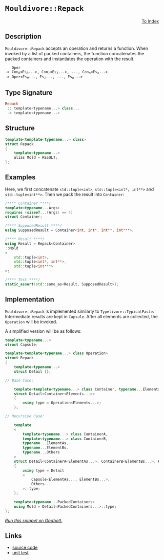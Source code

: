 <!-- Copyright 2024 Feng Mofan
SPDX-License-Identifier: Apache-2.0 -->

# `Mouldivore::Repack`

<p style='text-align: right;'><a href="../../../facilities/metafunctions.md#mouldivore-repack">To Index</a></p>

## Description

`Mouldivore::Repack` accepts an operation and returns a function.
When invoked by a list of packed containers, the function concatenates the packed containers and instantiates the operation with the result.

<pre><code>   Oper
-> Con<sub><i>0</i></sub>&lt;Es<sub><i>0</i></sub>...&gt;, Con<sub><i>1</i></sub>&lt;Es<sub><i>1</i></sub>...&gt;, ..., Con<sub><i>n</i></sub>&lt;Es<sub><i>n</i></sub>...&gt;
-> Oper&lt;Es<sub><i>0</i></sub>..., Es<sub><i>1</i></sub>..., ..., Es<sub><i>n</i></sub>...></code></pre>

## Type Signature

```Haskell
Repack
 :: template<typename...> class...
 -> template<typename...>
```

## Structure

```C++
template<template<typename...> class>
struct Repack
{
    template<typename...>
    alias Mold = RESULT;
};
```

## Examples

Here, we first concatenate `std::tuple<int>`,  `std::tuple<int*, int**>` and `std::tuple<int**>`. Then we pack the result into `Container`:

```C++
/**** Container ****/
template<typename...Args>
requires (sizeof...(Args) == 4)
struct Container;

/**** SupposedResult ****/
using SupposedResult = Container<int, int*, int**, int***>;

/**** Result ****/
using Result = Repack<Container>
::Mold
<
    std::tuple<int>,
    std::tuple<int*, int**>,
    std::tuple<int***>
>;

/**** Test ****/
static_assert(std::same_as<Result, SupposedResult>);
```

## Implementation

`Mouldivore::Repack` is implemented similarly to `Typelivore::TypicalPaste`. Intermediate results are kept in `Capsule`.
After all elements are collected, the `Operation` will be invoked.

A simplified version will be as follows:

```C++
template<typename...>
struct Capsule;

template<template<typename...> class Operation>
struct Repack
{
    template<typename...>
    struct Detail {};

// Base Case:

    template<template<typename...> class Container, typename...Elements>
    struct Detail<Container<Elements...>>
    {
        using type = Operation<Elements...>;
    };

// Recursive Case:

    template
    <
        template<typename...> class ContainerA,
        template<typename...> class ContainerB,
        typename...ElementAs, 
        typename...ElementBs,
        typename...Others
    >
    struct Detail<ContainerA<ElementAs...>, ContainerB<ElementBs...>, Others...>
    {
        using type = Detail
        <
            Capsule<ElementAs..., ElementBs...>,
            Others...
        >::type;
    };

    template<typename...PackedContainers>
    using Mold = Detail<PackedContainers...>::type;
};
```

[*Run this snippet on Godbolt.*](https://godbolt.org/#z:OYLghAFBqd5QCxAYwPYBMCmBRdBLAF1QCcAaPECAMzwBtMA7AQwFtMQByARg9KtQYEAysib0QXACx8BBAKoBnTAAUAHpwAMvAFYTStJg1DIApACYAQuYukl9ZATwDKjdAGFUtAK4sGe1wAyeAyYAHI%2BAEaYxCAA7ACspAAOqAqETgwe3r56KWmOAkEh4SxRMQm2mPYFDEIETMQEWT5%2BXJXVGXUNBEVhkdFxiQr1jc05bcPdvSVlgwCUtqhexMjsHAD0AFTbO7t7%2B5vrJhoAgls7ANQAIphJrozIeJgKF7tHp%2BcHX3vvJ8cnBEwLCSBkBJgAzG4CABPO7MNgAOiREOw/2GxC8DgubiYSQUXnoEKsp3%2Bn2%2B5O2vzJFwAksD6GxBEwaq8dlSKRzDv9/oD6czMBCoUCQfzBTC4axMEiESiLsgDAoXgB5O7EZkZFFoggYrEAJVuTGQAGtubFiScLpaLryRWDIeLGJLpZrTlaLujMQRrph6nQLiYzQGrkTuR91hcLEwlNio%2BxQxarTbQQL7cLk2LYY7Ecjwdg5QqXh4mcFoqRrZn4VKkdgGYwCAoXQnLR6sTdfbRBUXfSFiIKa0C6wpnbnG26A%2Ba3W6vGkjOW7v7wVcLirouqBH3a4IhznUeCJ1agyGSWGLvrkMs0gA3TAxpQgeNupOi10HyH/SeJtOi%2B0Vp07/NRoWshMCWxAnKQ74ftaX52lCv7ZjKuYAYq2LAaBNiQR%2BDqVtK/aMgQJwKGWmGTthf4InhdYWERJGPvBVYIkqBAINEDYvpao5Wi2XptiBHaQl2IE9n8kKUYIhHDtgZaCehG4DoI1GSWWTEscQ26Iai7H%2BoGWlTjOwBzjeEJLrxdC0a%2BbjmR%2BOJ4gSKZuGJBHqWWjmKTuEG6VBKmsc6nkcbmIAgA6R5NtpwZ7g%2Bn58rBZEIcohpGpg7hoT2DYjlp07BAZACynjoAuJk%2BnxgrxcaSUyalkmBcFEUkrE4XmqSnJvE1lzYKorAgjeLUfM1bLxuY4LBPKXhYAuUJeF1jaDcN3hjYKaAMKsST1tNvWXBV0SspSPIwfZsUMScxDAGlmlHZgACOXh4MQzwXBAaQAF6YKgVDShAR0nXMBXGRckhzFqOpeptva1X863bBcQiTXkSX6vitBej1JyZbO0NJLD6DwwSXq/SDgrBAQZaE5sxOCNsZMEDsmpg61kPY4j21cqcqMGQzuOLqeBrGp2KXRI2gW5bQ6Dcm%2BWnDOg1WTYSkKEyiHmhRLUtTbL5OU9s8skUrQXS/ZJMa%2BlIm7o1EObBcAAqzxI/1pyTI4yAAPqAdEBAPQQksgAokpO2lbjs2W6OY%2BzKIA2DHALLQnDxLwfgcFopCoJwlmWNY7pLCsRlmOCPCkAQmjhwsRogPEkgIhoAAcZhmAAnNXXDxBX5dcLEsTSJHHCSLwLASBoGikLH8eJxwvAKCAfd53H4ekHAsAwIgIBLAQSReETFAQGgwJ0NEoSSpwqjlwAbAAtAfkgXMAyDIBcUgImYvBJYQJB4JLbT8IIIhiOwUgyIIigqOok9SC6DaAAdzVEkTgPAI5RxjvnBOnAlQr2Xl6V6Fx97H1PufS%2B19S5mHuh4Te9BiD%2BizlwOYvAJ5aAWBAJAG8khbzIGvOhDCQDACkGYPgdBARqUoBEOBERggNGhJA3gAjmDEGhEqCI2hMAOBEaQDe%2BElQMFoMIwBWAIheGADiWgtBR7cF4FgFghhgDiHUTdWRjhrz6PjpgVQsiV5rBzoTKocDaB4AiGqCRHgsBwO1HgbuBjSDXmIBEVImAbjGKMO4ow%2BcFhUAMCdAAak8EBK5Y45zfsIUQ4hv5ZL/moOBwD9AmJQNYaw%2BgPGj0gAsVAK0Mj6KPhLYypgU6WDMIPEJxBn7PHgAsOwliMguAYMlbIrRSCBBLDMAYbQ8jpAEGMcZcyajTH6DECYVRBkCC6KMTwLQ9ADIcJ0EYPQplrIOScxZFyphnNKDM/p6dVgSGgRwaO/c4FDzQYfE%2BZ8L5XxvngiAuBH7EMGmQihcSFgsSYFgGIEBC4gEkOCBE1dwStw0JIMwkgD693iAfau%2BhOCd1IN3bOCID5cAPuXauTcD4l3rqig%2B7zAFDxHmPXOcTp5zxoQvJBK9yCUGYUQnebBOANBYJeWIR8mAAVnFwauCIuBl3vvgIg3SX4/2yZ/CQ0h8lKEKYA3QHCwG4hES8t5A9eBD0QUvFeFxUHoJ%2BbKgy8rFVl3wagQhW1BpmHIRyye1DaGevoUQgV69g0sPlCY%2BVXA%2B40ERqxXh/DBESPkWIoRUiZFyKCYousyjVFwI0VonRej5FGJMWY%2BO%2BBbpHOsXAuxDjATyJce3eO7jPFCJ8WseO/jAk5xCWEpQkSK1ZU5QkpgyTUnpPkVkj%2BuTdWyAKQA%2BORqSmxNaVYSwlSIjVPhQnepAhGnNMXBu6wHSrVdJ6bu/pmyjnOAgK4K5bRJnFHObM1I8zMh7PGMkD9KzbmzA2R0bZlzv3jMOTUHZpzX13PWbYUDYzrmNFWbB55ixlhPLIYS15sCWWcC%2BRgs%2BUa5UKqVRoe6wK1UkOzn6yhBdSDQthZQF5xLSUKoxQkauLdwSYuxZINolr4HD1sOyuj1DuVIEXsgsNQrt67w4OKzBLAFCXivpeV1yZhgqpBc/PQs6clfwXb/fVy6dAgHBKQE1ECDHmtw4PBBfKUFUDQUplTamNP8mGB6r1oKs7glo5ynlsnGGCojUQkAqmMYO3U9XB2mmCAO1UKfThCaeEQD4YA9NqaglZckdIyx8jc2CHzWoqtmBNHaLEKWoJ5bondsMRY2tvTAENvPE2oJLa3EeK8dCLtfjul9t4AO8Jw7omjoDXwRJCgUmYDSXCGdsg52Gc1Uuop5m13GHKVu9t17901H0esJWp72mdOiOq3pNT2hbL8A%2BkZT6JkjJQ4B39%2BQMj3eWRkJ7Myrt3tqAh/ZQHrtQa%2B3ByYuzEMTBOSDtDChHlf1s8y%2BzHAXNn2U6pi4MWETxYo6qkg1HwX%2BqoVCzAMKBh7vbqxkANcETgnBPEBu/He609iFSxHVrOBsvHpC0gRdJDxBRc3WIvdy6SDrlwSuZgmXt3BHZ9nwmxMvLvmzoTEKA0LBCWkZwkggA)

## Links

- [source code](../../../../conceptrodon/descend/mouldivore/repack.hpp)
- [unit test](../../../../tests/unit/metafunctions/mouldivore/repack.test.hpp)
